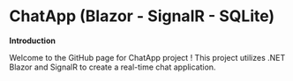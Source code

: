 # ChatApp (Blazor - SignalR - SQLite)

**Introduction**

Welcome to the GitHub page for ChatApp project ! This project utilizes .NET Blazor and SignalR to create a real-time chat application.
